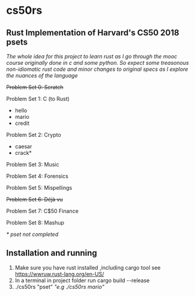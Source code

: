 # cs50rs
## Rust Implementation of Harvard's CS50 2018 psets 
_The whole idea for this project to learn rust as I go through the mooc course originally done in c and some python. So expect some treasonous non-idiomatic rust code and minor changes to original specs as I explore the nuances of the language_
 
~~Problem Set 0: Scratch~~
 
Problem Set 1: C (to Rust)
* hello
* mario
* credit
 
Problem Set 2: Crypto
* caesar 
* crack*
 
Problem Set 3: Music
 
Problem Set 4: Forensics
 
Problem Set 5: Mispellings
 
~~Problem Set 6: Déjà vu~~
 
Problem Set 7: C$50 Finance
 
Problem Set 8: Mashup


_\* pset not completed_ 

##  Installation and running
1. Make sure you have rust installed ,including cargo tool see https://wwruw.rust-lang.org/en-US/
2. In a terminal in project folder run
cargo build --release
3. ./cs50rs "pset"       _"e.g ./cs50rs mario"_
